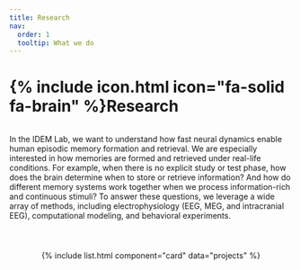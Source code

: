 ```yaml
---
title: Research
nav:
  order: 1
  tooltip: What we do
---
```


# {% include icon.html icon="fa-solid fa-brain" %}Research

<style>
  .research-container {
    display: flex;
    flex-direction: column; /* Change layout to column to stack text and cards */
    gap: 20px;
  }

  .research-text {
    padding-bottom: 20px; /* Add space between the text and cards */
  }

  .research-cards {
    display: flex;
    flex-wrap: wrap; /* Allow cards to wrap if there are many */
    justify-content: center; /* Center the cards horizontally */
    gap: 15px; /* Space between the cards */
  }

  .research-cards .card {
    max-width: 250px; /* Limit the card width */
  }
</style>

<div class="research-container">
  <div class="research-text">
    <p>In the IDEM Lab, we want to understand how fast neural dynamics enable human episodic memory formation and retrieval. We are especially interested in how memories are formed and retrieved under real-life conditions. For example, when there is no explicit study or test phase, how does the brain determine when to store or retrieve information? And how do different memory systems work together when we process information-rich and continuous stimuli?
To answer these questions, we leverage a wide array of methods, including electrophysiology (EEG, MEG, and intracranial EEG), computational modeling, and behavioral experiments.</p>
  </div>
  
  <div class="research-cards">
    {% include list.html component="card" data="projects" %}
  </div>
</div>
